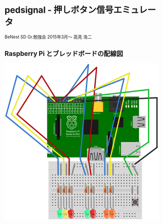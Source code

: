 pedsignal - 押しボタン信号エミュレータ
======================================

BeNest SD Gr.勉強会 2015年3月～ 高見 浩二

## Raspberry Pi とブレッドボードの配線図

![Raspberry Pi ブレッドボード配線図](pedsignal_breadboard.png "Raspberry Pi ブレッドボード配線図")


